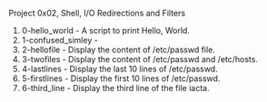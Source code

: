 Project 0x02, Shell, I/O Redirections and Filters
1. 0-hello_world - A script to print Hello, World.
2. 1-confused_simley - 
3. 2-hellofile - Display the content of /etc/passwd file.
4. 3-twofiles - Display the content of /etc/passwd and /etc/hosts.
5. 4-lastlines - Display the last 10 lines of /etc/passwd.
6. 5-firstlines - Display the first 10 lines of /etc/passwd.
7. 6-third_line - Display the third line of the file iacta.
